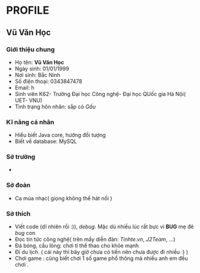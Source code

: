 # PROFILE

## Vũ Văn Học

### Giới thiệu chung
- Họ tên: **Vũ Văn Học**
- Ngày sinh: 01/01/1999
- Nơi sinh: Bắc Ninh
- Số điện thoại: 0343847478
- Email: h
- Sinh viên K62- Trường Đại học Công nghệ- Đại học QUốc gia Hà Nội( UET- VNU)
- Tình trạng hôn nhân: sắp có *Gấu*

### Kĩ năng cá nhân
- Hiểu biết Java core, hướng đối tượng
- Biết về database: MySQL

### Sở trường
- 
### Sở đoản
- Ca múa nhạc( giọng không thể hát nổi )


### Sở thích
- Viết code (dĩ nhiên rồi :)), *debug*. Mặc dù nhiều lúc rất bực vì **BUG** mẹ đẻ *bug* con 
- Đọc tin tức công nghệ( trên mấy diễn đàn: *Tinhte.vn*, *J2Team*, ...)
- Đá bóng, cầu lông: chơi tí thể thao cho khỏe mạnh 
- Đi du lịch. ( cái này thì bây giờ chưa có tiền nên chưa được đi nhiều :) )
- Chơi game : cũng biết chơi 1 số game phổ thông mà nhiều anh em đều chơi .


